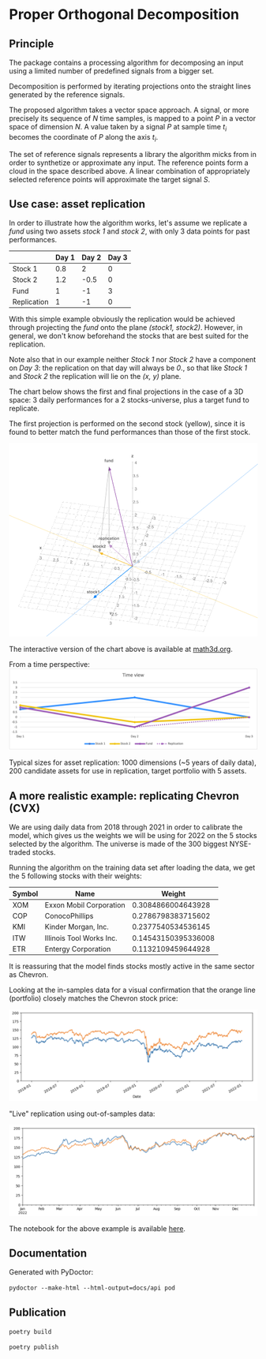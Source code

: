 # Proper Orthogonal Decomposition

## Principle
The package contains a processing algorithm for decomposing an input using
a limited number of predefined signals from a bigger set.

Decomposition is performed by iterating projections onto the straight lines
generated by the reference signals.

The proposed algorithm takes a vector space approach. A signal, or more 
precisely its sequence of _N_ time samples, is mapped to a point *P* 
in a vector space of dimension _N_. A value taken by a signal *P* at 
sample time _t<sub>i</sub>_ becomes the coordinate of *P* along
the axis _t<sub>i</sub>_.

The set of reference signals represents a library the algorithm micks from
in order to synthetize or approximate any input. The reference points form a 
cloud in the space described above. A linear combination of appropriately 
selected reference points will approximate the target signal *S*.

## Use case: asset replication

In order to illustrate how the algorithm works, let's assume we
replicate a _fund_ using two assets _stock 1_ and _stock 2_, with
only 3 data points for past performances.

|             | Day 1 | Day 2 | Day 3 |
|-------------|-------|-------|-------|
| Stock 1     | 0.8   | 2     | 0     |
| Stock 2     | 1.2   | -0.5  | 0     |
| Fund        | 1     | -1    | 3     |
| Replication | 1     | -1    | 0     |

With this simple example obviously the replication would be achieved through projecting the _fund_ onto the plane
_(stock1, stock2)_. However, in general, we don't know beforehand the stocks that are best suited for the replication.

Note also that in our example neither _Stock 1_ nor _Stock 2_ have a component on _Day 3_: the
replication on that day will always be _0_., so that like _Stock 1_ and _Stock 2_ the replication will
lie on the _(x, y)_ plane.

The chart below shows the first and final projections in the case of a 3D space:
3 daily performances for a 2 stocks-universe, plus a target fund to replicate.

The first projection is performed on the second stock (yellow), since it is found to better
match the fund performances than those of the first stock.

![Example showing the first and final projections in the case of a 3D space](docs/first_and_final_projections.png?raw=true "Example")

The interactive version of the chart above is available 
at [math3d.org](https://www.math3d.org/oXFLiVH54).

From a time perspective:
![Example showing the time series](docs/time-view.png?raw=true "Example as time series")

Typical sizes for asset replication: 1000 dimensions (~5 years of daily data), 200 candidate assets
for use in replication, target portfolio with 5 assets.

## A more realistic example: replicating Chevron (CVX)

We are using daily data from 2018 through 2021 in order to calibrate the model, which gives us the weights we will be 
using for 2022 on the 5 stocks selected by the algorithm. The universe is made of the 300 biggest NYSE-traded stocks.

Running the algorithm on the training data set after loading the data, we get the 5 following stocks with their weights:

| Symbol | Name                     | Weight              |
|--------|--------------------------|---------------------|
| XOM    | Exxon Mobil Corporation  | 0.3084866004643928  | 
| COP    | ConocoPhillips           | 0.2786798383715602  | 
| KMI    | Kinder Morgan, Inc.      | 0.2377540534536145  | 
| ITW    | Illinois Tool Works Inc. | 0.14543150395336008 | 
| ETR    | Entergy Corporation      | 0.1132109459644928  | 

It is reassuring that the model finds stocks mostly active in the same sector as Chevron.

Looking at the in-samples data for a visual confirmation that the orange line (portfolio) closely matches the
Chevron stock price:

![In-samples replication of Chevron](docs/in-samples-chevron.png?raw=true "In-samples replication of Chevron")

"Live" replication using out-of-samples data:

![Out-of-samples replication of Chevron](docs/out-of-samples-chevron.png?raw=true "Out-of-samples replication of Chevron")

The notebook for the above example is available [here](https://github.com/chris-ch/asset-replication).

## Documentation
Generated with PyDoctor:

`pydoctor --make-html --html-output=docs/api pod`


## Publication
`poetry build`

`poetry publish`
